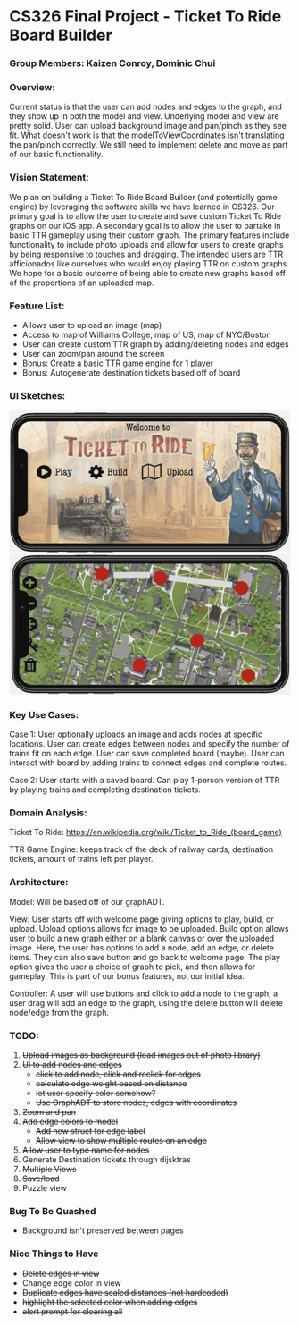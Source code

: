 # CS326 Final Project - Ticket To Ride Board Builder

### Group Members: Kaizen Conroy, Dominic Chui

### Overview:

Current status is that the user can add nodes and edges to the graph, and they show up in both the model and view. Underlying model and view are pretty solid. User can upload background image and pan/pinch as they see fit. What doesn't work is that the modelToViewCoordinates isn't translating the pan/pinch correctly. We still need to implement delete and move as part of our basic functionality.

### Vision Statement: 
We plan on building a Ticket To Ride Board Builder (and potentially game engine) by leveraging the software skills we have learned in CS326. Our primary goal is to allow the user to create and save custom Ticket To Ride graphs on our iOS app. A secondary goal is to allow the user to partake in basic TTR gameplay using their custom graph. The primary features include functionality to include photo uploads and allow for users to create graphs by being responsive to touches and dragging. The intended users are TTR afficionados like ourselves who would enjoy playing TTR on custom graphs. We hope for a basic outcome of being able to create new graphs based off of the proportions of an uploaded map.

### Feature List:
  * Allows user to upload an image (map)
  * Access to map of Williams College, map of US, map of NYC/Boston
  * User can create custom TTR graph by adding/deleting nodes and edges 
  * User can zoom/pan around the screen
  * Bonus: Create a basic TTR game engine for 1 player
  * Bonus: Autogenerate destination tickets based off of board

### UI Sketches: 
  ![Start Screen](Images/start_screen.png)
  ![Build screen](Images/build_example.png)

### Key Use Cases:

  Case 1: User optionally uploads an image and adds nodes at specific locations. User can create edges between nodes and specify the number of trains fit on each edge. User can save completed board (maybe). User can interact with board by adding trains to connect edges and complete routes. 
  
  Case 2: User starts with a saved board. Can play 1-person version of TTR by playing trains and completing destination tickets. 

### Domain Analysis:

  Ticket To Ride: https://en.wikipedia.org/wiki/Ticket_to_Ride_(board_game)
  
  TTR Game Engine: keeps track of the deck of railway cards, destination tickets, amount of trains left per player.
  

### Architecture:

  Model: Will be based off of our graphADT.
  
  View: User starts off with welcome page giving options to play, build, or upload. Upload options allows for image to be uploaded. Build option allows user to build a new graph either on a blank canvas or over the uploaded image. Here, the user has options to add a node, add an edge, or delete items. They can also save button and go back to welcome page. The play option gives the user a choice of graph to pick, and then allows for gameplay. This is part of our bonus features, not our initial idea. 
  
  Controller: A user will use buttons and click to add a node to the graph, a user drag will add an edge to the graph, using the delete button will delete node/edge from the graph. 
  
  
  

### TODO:

1. ~~Upload images as background (load images out of photo library)~~ 
2. ~~UI to add nodes and edges~~
   - ~~click to add node, click and reclick for edges~~
   - ~~calculate edge weight based on distance~~
   - ~~let user specify color somehow?~~
   - ~~Use GraphADT to store nodes, edges with coordinates~~
3. ~~Zoom and pan~~
4. ~~Add edge colors to model~~ 
   - ~~Add new struct for edge label~~
   - ~~Allow view to show multiple routes on an edge~~
5. ~~Allow user to type name for nodes~~
6. Generate Destination tickets through dijsktras
7. ~~Multiple Views~~
8. ~~Save/load~~
9. Puzzle view

### Bug To Be Quashed
- Background isn't preserved between pages

### Nice Things to Have
- ~~Delete edges in view~~
- Change edge color in view
- ~~Duplicate edges have scaled distances (not hardcoded)~~
- ~~highlight the selected color when adding edges~~
- ~~alert prompt for clearing all~~
